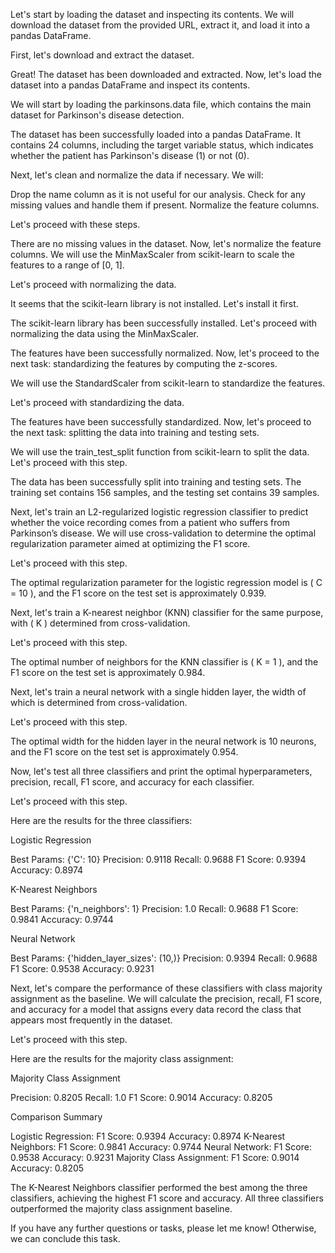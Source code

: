 Let's start by loading the dataset and inspecting its contents. We will download the dataset from the provided URL, extract it, and load it into a pandas DataFrame.


First, let's download and extract the dataset.

Great! The dataset has been downloaded and extracted. Now, let's load the dataset into a pandas DataFrame and inspect its contents.


We will start by loading the parkinsons.data file, which contains the main dataset for Parkinson's disease detection.

The dataset has been successfully loaded into a pandas DataFrame. It contains 24 columns, including the target variable status, which indicates whether the patient has Parkinson's disease (1) or not (0).


Next, let's clean and normalize the data if necessary. We will:


Drop the name column as it is not useful for our analysis.
Check for any missing values and handle them if present.
Normalize the feature columns.

Let's proceed with these steps.

There are no missing values in the dataset. Now, let's normalize the feature columns. We will use the MinMaxScaler from scikit-learn to scale the features to a range of [0, 1].


Let's proceed with normalizing the data.

It seems that the scikit-learn library is not installed. Let's install it first.

The scikit-learn library has been successfully installed. Let's proceed with normalizing the data using the MinMaxScaler.

The features have been successfully normalized. Now, let's proceed to the next task: standardizing the features by computing the z-scores.


We will use the StandardScaler from scikit-learn to standardize the features.


Let's proceed with standardizing the data.

The features have been successfully standardized. Now, let's proceed to the next task: splitting the data into training and testing sets.


We will use the train_test_split function from scikit-learn to split the data. Let's proceed with this step.

The data has been successfully split into training and testing sets. The training set contains 156 samples, and the testing set contains 39 samples.


Next, let's train an L2-regularized logistic regression classifier to predict whether the voice recording comes from a patient who suffers from Parkinson’s disease. We will use cross-validation to determine the optimal regularization parameter aimed at optimizing the F1 score.


Let's proceed with this step.

The optimal regularization parameter for the logistic regression model is ( C = 10 ), and the F1 score on the test set is approximately 0.939.


Next, let's train a K-nearest neighbor (KNN) classifier for the same purpose, with ( K ) determined from cross-validation.


Let's proceed with this step.

The optimal number of neighbors for the KNN classifier is ( K = 1 ), and the F1 score on the test set is approximately 0.984.


Next, let's train a neural network with a single hidden layer, the width of which is determined from cross-validation.


Let's proceed with this step.

The optimal width for the hidden layer in the neural network is 10 neurons, and the F1 score on the test set is approximately 0.954.


Now, let's test all three classifiers and print the optimal hyperparameters, precision, recall, F1 score, and accuracy for each classifier.


Let's proceed with this step.

Here are the results for the three classifiers:


Logistic Regression

Best Params: {'C': 10}
Precision: 0.9118
Recall: 0.9688
F1 Score: 0.9394
Accuracy: 0.8974

K-Nearest Neighbors

Best Params: {'n_neighbors': 1}
Precision: 1.0
Recall: 0.9688
F1 Score: 0.9841
Accuracy: 0.9744

Neural Network

Best Params: {'hidden_layer_sizes': (10,)}
Precision: 0.9394
Recall: 0.9688
F1 Score: 0.9538
Accuracy: 0.9231

Next, let's compare the performance of these classifiers with class majority assignment as the baseline. We will calculate the precision, recall, F1 score, and accuracy for a model that assigns every data record the class that appears most frequently in the dataset.


Let's proceed with this step.

Here are the results for the majority class assignment:


Majority Class Assignment

Precision: 0.8205
Recall: 1.0
F1 Score: 0.9014
Accuracy: 0.8205

Comparison Summary

Logistic Regression:
F1 Score: 0.9394
Accuracy: 0.8974
K-Nearest Neighbors:
F1 Score: 0.9841
Accuracy: 0.9744
Neural Network:
F1 Score: 0.9538
Accuracy: 0.9231
Majority Class Assignment:
F1 Score: 0.9014
Accuracy: 0.8205

The K-Nearest Neighbors classifier performed the best among the three classifiers, achieving the highest F1 score and accuracy. All three classifiers outperformed the majority class assignment baseline.


If you have any further questions or tasks, please let me know! Otherwise, we can conclude this task.